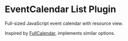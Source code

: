 # EventCalendar List Plugin

Full-sized JavaScript event calendar with resource view.

Inspired by [FullCalendar](https://fullcalendar.io/), implements similar options.